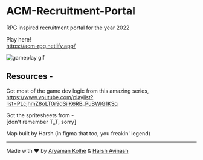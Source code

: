 # ACM-Recruitment-Portal
RPG inspired recruitment portal for the year 2022

Play here!  
https://acm-rpg.netlify.app/

![gameplay gif](./acmrpg-gameplay.gif)

## Resources - 
Got most of the game dev logic from this amazing series,  
https://www.youtube.com/playlist?list=PLcjhmZ8oLT0r9dSiIK6RB_PuBWlG1KSq  

Got the spritesheets from -  
[don't remember T_T, sorry]  

Map built by Harsh (in figma that too, you freakin' legend)

---

Made with ❤️ by [Aryaman Kolhe](https://github.com/Chasmiccoder) & [Harsh Avinash](https://github.com/Harsh-Avinash)


<!--
Ideas -
Secret room by walking through one wall, plays rick roll on opening a chest
Computers that give information on pressing spacebar
Secret room will have character skin customization thing. Upgrade your look!
-->
